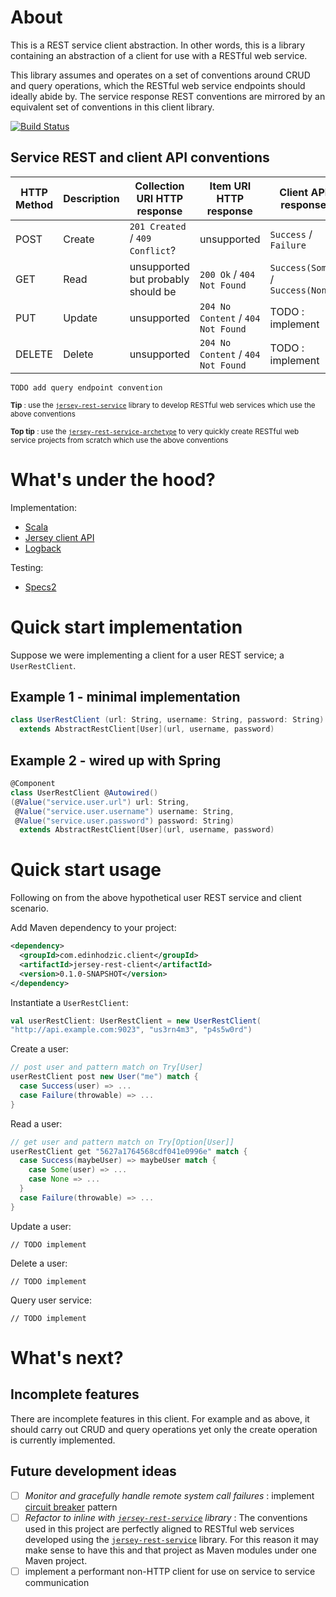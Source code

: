 # About

This is a REST service client abstraction. In other words, this is a library containing an abstraction of a client for use with a RESTful web service.

This library assumes and operates on a set of conventions around CRUD and query operations, which the RESTful web service endpoints should ideally abide by. The service response REST conventions are mirrored by an equivalent set of conventions in this client library.

[![Build Status](https://travis-ci.org/edinhodzic/jersey-rest-client.svg?branch=master)](https://travis-ci.org/edinhodzic/jersey-rest-client)

## Service REST and client API conventions

| HTTP Method | Description | Collection URI HTTP response       | Item URI HTTP response             | Client API response               |
|-------------|-------------|------------------------------------|------------------------------------|-----------------------------------|
| POST        | Create      | `201 Created` / `409 Conflict`?    | unsupported                        | `Success` / `Failure`             |
| GET         | Read        | unsupported but probably should be | `200 Ok` / `404 Not Found`         | `Success(Some)` / `Success(None)` |
| PUT         | Update      | unsupported                        | `204 No Content` / `404 Not Found` | TODO : implement                  |
| DELETE      | Delete      | unsupported                        | `204 No Content` / `404 Not Found` | TODO : implement                  |

    TODO add query endpoint convention

<sup>**Tip** : use the [`jersey-rest-service`](https://github.com/edinhodzic/jersey-rest-service) library to develop RESTful web services which use the above conventions</sup>

<sup>**Top tip** : use the [`jersey-rest-service-archetype`](https://github.com/edinhodzic/jersey-rest-service-archetype) to very quickly create RESTful web service projects from scratch which use the above conventions</sup>

# What's under the hood?

Implementation:

- [Scala](http://www.scala-lang.org/)
- [Jersey client API](https://jersey.java.net/documentation/latest/client.html)
- [Logback](http://logback.qos.ch/)

Testing:

- [Specs2](https://etorreborre.github.io/specs2/)

# Quick start implementation

Suppose we were implementing a client for a user REST service; a `UserRestClient`.

## Example 1 - minimal implementation
```scala
class UserRestClient (url: String, username: String, password: String)
  extends AbstractRestClient[User](url, username, password)
```
## Example 2 - wired up with Spring
```scala
@Component
class UserRestClient @Autowired()
(@Value("service.user.url") url: String,
 @Value("service.user.username") username: String,
 @Value("service.user.password") password: String)
  extends AbstractRestClient[User](url, username, password)
```
# Quick start usage

Following on from the above hypothetical user REST service and client scenario.

Add Maven dependency to your project:
```xml
<dependency>
  <groupId>com.edinhodzic.client</groupId>
  <artifactId>jersey-rest-client</artifactId>
  <version>0.1.0-SNAPSHOT</version>
</dependency>
```
Instantiate a `UserRestClient`:
```scala
val userRestClient: UserRestClient = new UserRestClient(
"http://api.example.com:9023", "us3rn4m3", "p4s5w0rd")
```
Create a user:
```scala
// post user and pattern match on Try[User]
userRestClient post new User("me") match {
  case Success(user) => ...
  case Failure(throwable) => ...
}
```
Read a user:
```scala
// get user and pattern match on Try[Option[User]]
userRestClient get "5627a1764568cdf041e0996e" match {
  case Success(maybeUser) => maybeUser match {
    case Some(user) => ...
    case None => ...
  }
  case Failure(throwable) => ...
}
```
Update a user:

    // TODO implement

Delete a user:

    // TODO implement
    
Query user service:

    // TODO implement
    
# What's next?

## Incomplete features

There are incomplete features in this client. For example and as above, it should carry out CRUD and query operations yet only the create operation is currently implemented.

## Future development ideas

- [ ] _Monitor and gracefully handle remote system call failures_ : implement [circuit breaker](http://martinfowler.com/bliki/CircuitBreaker.html) pattern
- [ ] _Refactor to inline with [`jersey-rest-service`](https://github.com/edinhodzic/jersey-rest-service) library_ : The conventions used in this project are perfectly aligned to RESTful web services developed using the [`jersey-rest-service`](https://github.com/edinhodzic/jersey-rest-service) library. For this reason it may make sense to have this and that project as Maven modules under one Maven project.
- [ ] implement a performant non-HTTP client for use on service to service communication